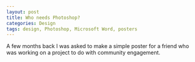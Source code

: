 ```yaml
---
layout: post
title: Who needs Photoshop?
categories: Design
tags: design, Photoshop, Microsoft Word, posters
---
```


A few months back I was asked to make a simple poster for a friend who was working on a project to do with community engagement. 